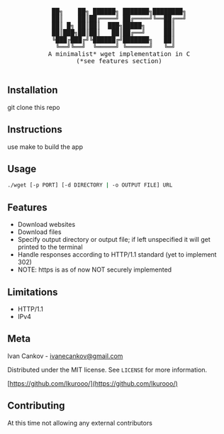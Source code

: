 <div align="center">
<pre>
██╗    ██╗ ██████╗ ███████╗████████╗
██║    ██║██╔════╝ ██╔════╝╚══██╔══╝
██║ █╗ ██║██║  ███╗█████╗     ██║   
██║███╗██║██║   ██║██╔══╝     ██║   
╚███╔███╔╝╚██████╔╝███████╗   ██║   
 ╚══╝╚══╝  ╚═════╝ ╚══════╝   ╚═╝   
A minimalist* wget implementation in C
(*see features section)

</pre>
</div>

## Installation

git clone this repo

## Instructions

use make to build the app

## Usage

```sh
./wget [-p PORT] [-d DIRECTORY | -o OUTPUT FILE] URL
```

## Features
- Download websites
- Download files
- Specify output directory or output file; if left unspecified it will get printed to the terminal
- Handle responses according to HTTP/1.1 standard (yet to implement 302)
- NOTE: https is as of now NOT securely implemented

## Limitations
- HTTP/1.1
- IPv4

## Meta
Ivan Cankov - ivanecankov@gmail.com

Distributed under the MIT license. See `LICENSE` for more information.

[https://github.com/Ikurooo/](https://github.com/Ikurooo/)

## Contributing
At this time not allowing any external contributors
